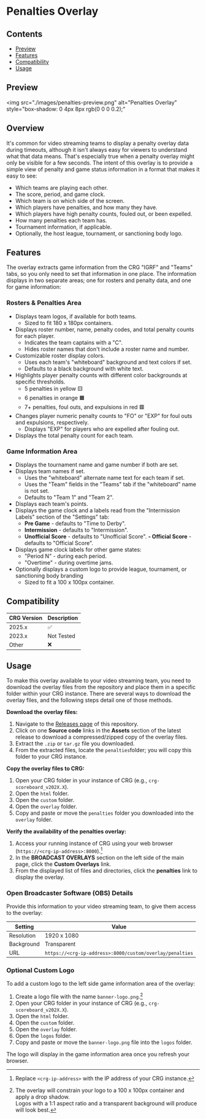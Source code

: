 # Penalties Overlay

## Contents

- [Preview](#preview "Overlay Preview")
- [Features](#features "Overlay Features")
- [Compatibility](#compatibility "Overlay CRG Compatibility")
- [Usage](#usage "Overlay Usage Instructions")

## Preview

<img src="./images/penalties-preview.png"
     alt="Penalties Overlay"
     style="box-shadow: 0 4px 8px rgb(0 0 0 0.2);"
>

## Overview

It's common for video streaming teams to display a penalty overlay data during timeouts, although it isn't always easy for viewers to understand what that data means.  That's especially true when a penalty overlay might only be visible for a few seconds.  The intent of this overlay is to provide a simple view of penalty and game status information in a format that makes it easy to see:

- Which teams are playing each other.
- The score, period, and game clock.
- Which team is on which side of the screen.
- Which players have penalties, and how many they have.
- Which players have high penalty counts, fouled out, or been expelled.
- How many penalties each team has.
- Tournament information, if applicable.
- Optionally, the host league, tournament, or sanctioning body logo.

## Features

The overlay extracts game information from the CRG "IGRF" and "Teams" tabs, so you only need to set that information in one place.  The information displays in two separate areas; one for rosters and penalty data, and one for game information:

### Rosters & Penalties Area

- Displays team logos, if available for both teams.
  - Sized to fit 180 x 180px containers.
- Displays roster number, name, penalty codes, and total penalty counts for each player.
  - Indicates the team captains with a "C".
  - Hides roster names that don't include a roster name and number.
- Customizable roster display colors.
  - Uses each team's "whiteboard" background and text colors if set.
  - Defaults to a black background with white text.
- Highlights player penalty counts with different color backgrounds at specific thresholds.
  - 5 penalties in yellow :yellow_square:
  - 6 penalties in orange :orange_square:
  - 7+ penalties, foul outs, and expulsions in red :red_square:
- Changes player numeric penalty counts to "FO" or "EXP" for foul outs and expulsions, respectively.
  - Displays "EXP" for players who are expelled after fouling out.
- Displays the total penalty count for each team.

### Game Information Area

- Displays the tournament name and game number if both are set.
- Displays team names if set.
  - Uses the "whiteboard" alternate name text for each team if set.
  - Uses the "Team" fields in the "Teams" tab if the "whiteboard" name is not set.
  - Defaults to "Team 1" and "Team 2".
- Displays each team's points.
- Displays the game clock and a labels read from the "Intermission Labels" section of the "Settings" tab:
  - **Pre Game** - defaults to "Time to Derby".
  - **Intermission** - defaults to "Intermission".
  - **Unofficial Score** - defaults to "Unofficial Score".
  **- Official Score** - defaults to "Official Score".
- Displays game clock labels for other game states:
  - "Period N" - during each period.
  - "Overtime" - during overtime jams.
- Optionally displays a custom logo to provide league, tournament, or sanctioning body branding
  - Sized to fit a 100 x 100px container.

## Compatibility

| CRG Version | Description        |
| ----------- | -------------------|
| 2025.x      | :white_check_mark: |
| 2023.x      | Not Tested         |
| Other       | :x:                |

## Usage

To make this overlay available to your video streaming team, you need to download the overlay files from the repository and place them in a specific folder within your CRG instance.  There are several ways to download the overlay files, and the following steps detail one of those methods.

**Download the overlay files:**

1. Navigate to the [Releases page](https://github.com/rcrderby/crg-overlays/releases "Releases Page") of this repository.
2. Click on one **Source code** links in the **Assets** section of the latest release to download a compressed/zipped copy of the overlay files.
3. Extract the `.zip` or `tar.gz` file you downloaded.
4. From the extracted files, locate the `penalties`folder; you will copy this folder to your CRG instance.

**Copy the overlay files to CRG:**

1. Open your CRG folder in your instance of CRG (e.g., `crg-scoreboard_v202X.X`).
2. Open the `html` folder.
3. Open the `custom` folder.
4. Open the `overlay` folder.
5. Copy and paste or move the `penalties` folder you downloaded into the `overlay` folder.

**Verify the availability of the penalties overlay:**

1. Access your running instance of CRG using your web browser (`https://<crg-ip-address>:8000`).[^1]
2. In the **BROADCAST OVERLAYS** section on the left side of the main page, click the **Custom Overlays** link.
3. From the displayed list of files and directories, click the **penalties** link to display the overlay.

### Open Broadcaster Software (OBS) Details

Provide this information to your video streaming team, to give them access to the overlay:

| Setting    | Value                                                    |
| ---------- | -------------------------------------------------------- |
| Resolution | 1920 x 1080                                              |
| Background | Transparent                                              |
| URL        | `https://<crg-ip-address>:8000/custom/overlay/penalties` |

### Optional Custom Logo

To add a custom logo to the left side game information area of the overlay:

1. Create a logo file with the name `banner-logo.png`.[^2]
2. Open your CRG folder in your instance of CRG (e.g., `crg-scoreboard_v202X.X`).
3. Open the `html` folder.
4. Open the `custom` folder.
5. Open the `overlay` folder.
6. Open the `logos` folder.
7. Copy and paste or move the `banner-logo.png` file into the `logos` folder.

The logo will display in the game information area once you refresh your browser.

<!-- Footnotes -->

[^1]: Replace `<crg-ip-address>` with the IP address of your CRG instance.
[^2]: The overlay will constrain your logo to a 100 x 100px container and apply a drop shadow.  
Logos with a 1:1 aspect ratio and a transparent background will produce will look best.
